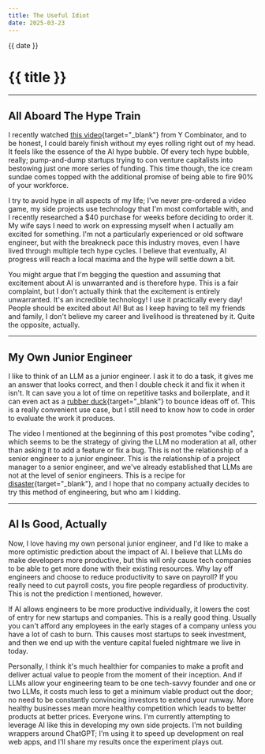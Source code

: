 ```yaml
---
title: The Useful Idiot
date: 2025-03-23
---
```


{{ date }}

# {{ title }}

---

## All Aboard The Hype Train

I recently watched [this video](https://www.youtube.com/watch?v=IACHfKmZMr8){target="_blank"} from Y Combinator, and to be honest, I could barely finish without my eyes rolling right out of my head. It feels like the essence of the AI hype bubble. Of every tech hype bubble, really; pump-and-dump startups trying to con venture capitalists into bestowing just one more series of funding. This time though, the ice cream sundae comes topped with the additional promise of being able to fire 90% of your workforce.

I try to avoid hype in all aspects of my life; I've never pre-ordered a video game, my side projects use technology that I'm most comfortable with, and I recently researched a $40 purchase for weeks before deciding to order it. My wife says I need to work on expressing myself when I actually am excited for something. I'm not a particularly experienced or old software engineer, but with the breakneck pace this industry moves, even I have lived through multiple tech hype cycles. I believe that eventually, AI progress will reach a local maxima and the hype will settle down a bit.

You might argue that I'm begging the question and assuming that excitement about AI is unwarranted and is therefore hype. This is a fair complaint, but I don't actually think that the excitement is entirely unwarranted. It's an incredible technology! I use it practically every day! People should be excited about AI! But as I keep having to tell my friends and family, I don't believe my career and livelihood is threatened by it. Quite the opposite, actually.

---

## My Own Junior Engineer

I like to think of an LLM as a junior engineer. I ask it to do a task, it gives me an answer that looks correct, and then I double check it and fix it when it isn't. It can save you a lot of time on repetitive tasks and boilerplate, and it can even act as a [rubber duck](https://www.smbc-comics.com/comic/the-rubber-duck-method){target="_blank"} to bounce ideas off of. This is a really convenient use case, but I still need to know how to code in order to evaluate the work it produces.

The video I mentioned at the beginning of this post promotes "vibe coding", which seems to be the strategy of giving the LLM no moderation at all, other than asking it to add a feature or fix a bug. This is not the relationship of a senior engineer to a junior engineer. This is the relationship of a project manager to a senior engineer, and we've already established that LLMs are not at the level of senior engineers. This is a recipe for [disaster](https://old.reddit.com/r/csMajors/comments/1jg39g2/looks_like_vibe_coding_failed_him/){target="_blank"}, and I hope that no company actually decides to try this method of engineering, but who am I kidding.

---

## AI Is Good, Actually

Now, I love having my own personal junior engineer, and I'd like to make a more optimistic prediction about the impact of AI. I believe that LLMs do make developers more productive, but this will only cause tech companies to be able to get more done with their existing resources. Why lay off engineers and choose to reduce productivity to save on payroll? If you really need to cut payroll costs, you fire people regardless of productivity. This is not the prediction I mentioned, however.

If AI allows engineers to be more productive individually, it lowers the cost of entry for new startups and companies. This is a really good thing. Usually you can't afford any employees in the early stages of a company unless you have a lot of cash to burn. This causes most startups to seek investment, and then we end up with the venture capital fueled nightmare we live in today.

Personally, I think it's much healthier for companies to make a profit and deliver actual value to people from the moment of their inception. And if LLMs allow your engineering team to be one tech-savvy founder and one or two LLMs, it costs much less to get a minimum viable product out the door; no need to be constantly convincing investors to extend your runway. More healthy businesses mean more healthy competition which leads to better products at better prices. Everyone wins. I'm currently attempting to leverage AI like this in developing my own side projects. I'm not building wrappers around ChatGPT; I'm using it to speed up development on real web apps, and I'll share my results once the experiment plays out.
